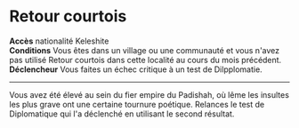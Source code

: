 # Retour courtois

<p><span id="ctl00_MainContent_DetailedOutput"><strong>Accès</strong> nationalité Keleshite<br><strong>Conditions</strong> Vous êtes dans un village ou une communauté et vous n'avez pas utilisé Retour courtois dans cette localité au cours du mois précédent.<br><strong>Déclencheur</strong> Vous faites un échec critique à un test de Dilpplomatie.<br></span></p>
<hr>
<p>Vous avez été élevé au sein du fier empire du Padishah, où lême les insultes les plus grave ont une certaine tournure poétique. Relances le test de Diplomatique qui l'a déclenché en utilisant le second résultat.</p>